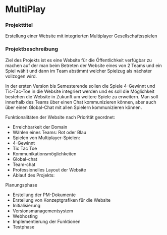 # MultiPlay

### Projekttitel
Erstellung einer Website mit integrierten Multiplayer Gesellschaftsspielen

### Projektbeschreibung
Ziel des Projekts ist es eine Website für die Öffentlichkeit verfügbar zu machen auf der man beim Betreten der Website eines von 2 Teams und ein Spiel wählt und dann im Team abstimmt welcher Spielzug als nächster vollzogen wird.

In der ersten Version bis Semesterende sollen die Spiele 4-Gewinnt und Tic-Tac-Toe in die Website integriert werden und es soll die Möglichkeit bestehen die Website in Zukunft um weitere Spiele zu erweitern. Man soll innerhalb des Teams über einen Chat kommunizieren können, aber auch über einen Global-Chat mit allen Spielern kommunizieren können.

Funktionalitäten der Website nach Priorität geordnet:

* Erreichbarkeit der Domain
* Wählen eines Teams: Rot oder Blau
* Spielen von Multiplayer-Spielen:
* 4-Gewinnt
* Tic Tac Toe
* Kommunikationsmöglichkeiten
* Global-chat
* Team-chat
* Professionelles Layout der Website
* Ablauf des Projekts:

Planungsphase
* Erstellung der PM-Dokumente
* Erstellung von Konzeptgrafiken für die Website
* Initialisierung
* Versionsmanagementsystem
* Webhosting
* Implementierung der Funktionen
* Testphase
